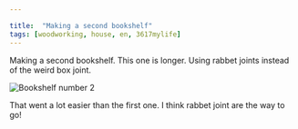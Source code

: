 ```yaml
---

title:  "Making a second bookshelf"
tags: [woodworking, house, en, 3617mylife]
---
```




Making a second bookshelf. This one is longer. Using rabbet joints instead of the weird box joint.


![Bookshelf number 2]({{site.baseurl}}/data/documents/woodworking/2020-03-bookshelf-2/20200315_180751.jpg )

That went a lot easier than the first one. I think rabbet joint are the way to go!
